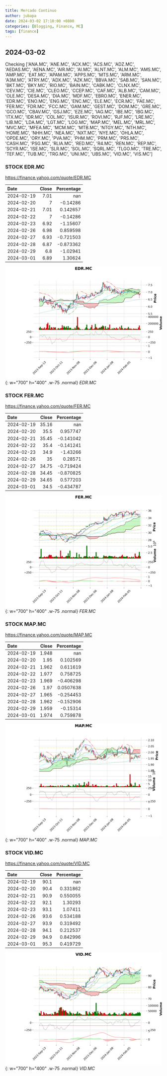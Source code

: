 ```yaml
---
title: Mercado Continuo
author: jubapa
date: 2024-03-02 17:10:00 +0800
categories: [Blogging, Finance, MC]
tags: [finance]
---
```


## 2024-03-02

Checking ['ANA.MC', 'ANE.MC', 'ACX.MC', 'ACS.MC', 'ADZ.MC', 'AEDAS.MC', 'AENA.MC', 'AIR.MC', 'AI.MC', 'ALNT.MC', 'ALM.MC', 'AMS.MC', 'AMP.MC', 'EAT.MC', 'APAM.MC', 'APPS.MC', 'MTS.MC', 'ARM.MC', 'A3M.MC', 'ATRY.MC', 'ADX.MC', 'AZK.MC', 'BBVA.MC', 'SAB.MC', 'SAN.MC', 'BKT.MC', 'BKY.MC', 'RIO.MC', 'BAIN.MC', 'CABK.MC', 'CLNX.MC', 'CEV.MC', 'CIE.MC', 'CLEO.MC', 'CCEP.MC', 'CAF.MC', 'ALB.MC', 'CAM.MC', 'OLE.MC', 'DESA.MC', 'DIA.MC', 'MDF.MC', 'EBRO.MC', 'ENER.MC', 'EDR.MC', 'ENO.MC', 'ENG.MC', 'ENC.MC', 'ELE.MC', 'ECR.MC', 'FAE.MC', 'FER.MC', 'FDR.MC', 'FCC.MC', 'GAM.MC', 'GEST.MC', 'DOM.MC', 'GRE.MC', 'GCO.MC', 'CBAV.MC', 'GSJ.MC', 'EZE.MC', 'IAG.MC', 'IBE.MC', 'IBG.MC', 'ITX.MC', 'IDR.MC', 'COL.MC', 'ISUR.MC', 'ROVI.MC', 'RJF.MC', 'LRE.MC', 'LIB.MC', 'LDA.MC', 'LGT.MC', 'LOG.MC', 'MAP.MC', 'MEL.MC', 'MRL.MC', 'MVC.MC', 'MFEA.MC', 'MCM.MC', 'MTB.MC', 'NTGY.MC', 'NTH.MC', 'HOME.MC', 'NHH.MC', 'NEA.MC', 'NXT.MC', 'NYE.MC', 'OHLA.MC', 'OPDE.MC', 'ORY.MC', 'PVA.MC', 'PHM.MC', 'PRM.MC', 'PRS.MC', 'CASH.MC', 'PSG.MC', 'RLIA.MC', 'RED.MC', 'R4.MC', 'REN.MC', 'REP.MC', 'SCYR.MC', 'ISE.MC', 'SLR.MC', 'SOL.MC', 'SQRL.MC', 'TLGO.MC', 'TRE.MC', 'TEF.MC', 'TUB.MC', 'TRG.MC', 'UNI.MC', 'UBS.MC', 'VID.MC', 'VIS.MC']



### STOCK EDR.MC
<https://finance.yahoo.com/quote/EDR.MC>

| Date       |   Close |   Percentage |
|:-----------|--------:|-------------:|
| 2024-02-19 |    7.01 |   nan        |
| 2024-02-20 |    7    |    -0.14286  |
| 2024-02-21 |    7.01 |     0.142657 |
| 2024-02-22 |    7    |    -0.14286  |
| 2024-02-23 |    6.92 |    -1.15607  |
| 2024-02-26 |    6.98 |     0.859598 |
| 2024-02-27 |    6.93 |    -0.721503 |
| 2024-02-28 |    6.87 |    -0.873362 |
| 2024-02-29 |    6.8  |    -1.02941  |
| 2024-03-01 |    6.89 |     1.30624  |

![EDR.MC](/assets/img/stocks/EDR.png){: w="700" h="400" .w-75 .normal}
_EDR.MC_

### STOCK FER.MC
<https://finance.yahoo.com/quote/FER.MC>

| Date       |   Close |   Percentage |
|:-----------|--------:|-------------:|
| 2024-02-19 |   35.16 |   nan        |
| 2024-02-20 |   35.5  |     0.957747 |
| 2024-02-21 |   35.45 |    -0.141042 |
| 2024-02-22 |   35.4  |    -0.141241 |
| 2024-02-23 |   34.9  |    -1.43266  |
| 2024-02-26 |   35    |     0.28571  |
| 2024-02-27 |   34.75 |    -0.719424 |
| 2024-02-28 |   34.45 |    -0.870825 |
| 2024-02-29 |   34.65 |     0.577203 |
| 2024-03-01 |   34.5  |    -0.434787 |

![FER.MC](/assets/img/stocks/FER.png){: w="700" h="400" .w-75 .normal}
_FER.MC_

### STOCK MAP.MC
<https://finance.yahoo.com/quote/MAP.MC>

| Date       |   Close |   Percentage |
|:-----------|--------:|-------------:|
| 2024-02-19 |   1.948 |  nan         |
| 2024-02-20 |   1.95  |    0.102569  |
| 2024-02-21 |   1.962 |    0.611619  |
| 2024-02-22 |   1.977 |    0.758725  |
| 2024-02-23 |   1.969 |   -0.406298  |
| 2024-02-26 |   1.97  |    0.0507638 |
| 2024-02-27 |   1.965 |   -0.254453  |
| 2024-02-28 |   1.962 |   -0.152906  |
| 2024-02-29 |   1.959 |   -0.15314   |
| 2024-03-01 |   1.974 |    0.759878  |

![MAP.MC](/assets/img/stocks/MAP.png){: w="700" h="400" .w-75 .normal}
_MAP.MC_

### STOCK VID.MC
<https://finance.yahoo.com/quote/VID.MC>

| Date       |   Close |   Percentage |
|:-----------|--------:|-------------:|
| 2024-02-19 |    90.1 |   nan        |
| 2024-02-20 |    90.4 |     0.331862 |
| 2024-02-21 |    90.9 |     0.550055 |
| 2024-02-22 |    92.1 |     1.30293  |
| 2024-02-23 |    93.1 |     1.07411  |
| 2024-02-26 |    93.6 |     0.534188 |
| 2024-02-27 |    93.9 |     0.319492 |
| 2024-02-28 |    94.1 |     0.212537 |
| 2024-02-29 |    94.9 |     0.842996 |
| 2024-03-01 |    95.3 |     0.419729 |

![VID.MC](/assets/img/stocks/VID.png){: w="700" h="400" .w-75 .normal}
_VID.MC_
